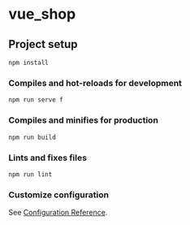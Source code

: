 # vue_shop

## Project setup
```
npm install
```

### Compiles and hot-reloads for development
```
npm run serve f
```

### Compiles and minifies for production
```
npm run build
```

### Lints and fixes files
```
npm run lint
```

### Customize configuration
See [Configuration Reference](https://cli.vuejs.org/config/).
